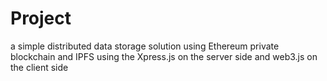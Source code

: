 # Project
a simple distributed data storage solution using Ethereum private blockchain  and IPFS using the Xpress.js on the server side and web3.js on the client side
